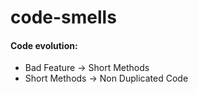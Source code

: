 # code-smells

#### Code evolution:

- Bad Feature -> Short Methods
- Short Methods -> Non Duplicated Code
